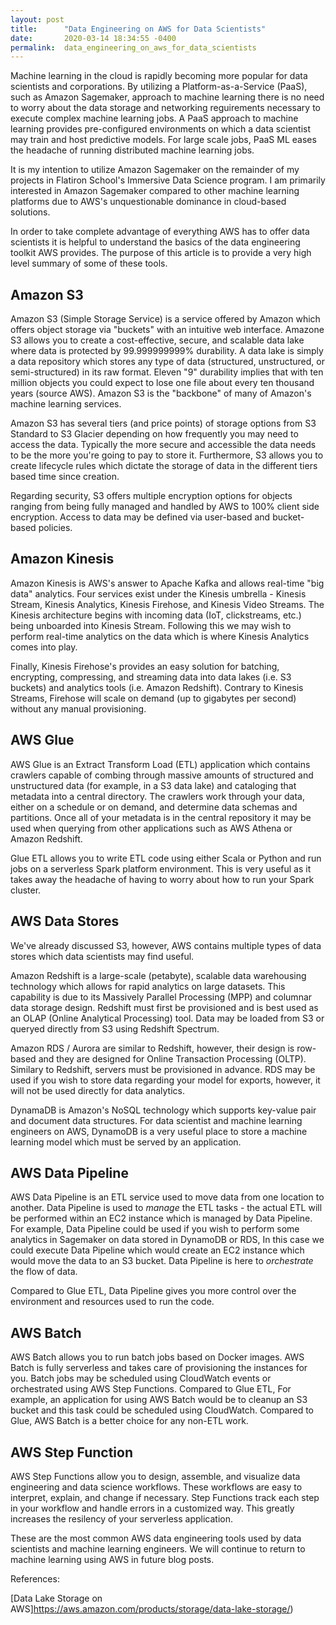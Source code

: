 ```yaml
---
layout: post
title:      "Data Engineering on AWS for Data Scientists"
date:       2020-03-14 18:34:55 -0400
permalink:  data_engineering_on_aws_for_data_scientists
---
```



Machine learning in the cloud is rapidly becoming more popular for data scientists and corporations. By utilizing a Platform-as-a-Service (PaaS), such as Amazon Sagemaker, approach to machine learning there is no need to worry about the data storage and networking reguirements necessary to execute complex machine learning jobs. A PaaS approach to machine learning provides pre-configured environments on which a data scientist may train and host predictive models. For large scale jobs, PaaS ML eases the headache of running distributed machine learning jobs. 

It is my intention to utilize Amazon Sagemaker on the remainder of my projects in Flatiron School's Immersive Data Science program. I am primarily interested in Amazon Sagemaker compared to other machine learning platforms due to AWS's unquestionable dominance in cloud-based solutions. 

In order to take complete advantage of everything AWS has to offer data scientists it is helpful to understand the basics of the data engineering toolkit AWS provides. The purpose of this article is to provide a very high level summary of some of these tools. 

## Amazon S3

Amazon S3 (Simple Storage Service) is a service offered by Amazon which offers object storage via "buckets" with an intuitive web interface. Amazone S3  allows you to create a cost-effective, secure, and scalable data lake where data is protected by 99.999999999% durability. A data lake is simply a data repository which stores any type of data (structured, unstructured, or semi-structured) in its raw format. Eleven "9" durability implies that with ten million objects you could expect to lose one file about every ten thousand years (source AWS). Amazon S3 is the "backbone" of many of Amazon's machine learning services.

Amazon S3 has several tiers (and price points) of storage options from S3 Standard to S3 Glacier depending on how frequently you may need to access the data. Typically the more secure and accessible the data needs to be the more you're going to pay to store it. Furthermore, S3 allows you to create lifecycle rules which dictate the storage of data in the different tiers based time since creation. 

Regarding security, S3 offers multiple encryption options for objects ranging from being fully managed and handled by AWS to 100% client side encryption. Access to data may be defined via user-based and bucket-based policies. 

## Amazon Kinesis
Amazon Kinesis is AWS's answer to Apache Kafka and allows real-time "big data" analytics. Four services exist under the Kinesis umbrella - Kinesis Stream, Kinesis Analytics, Kinesis Firehose, and Kinesis Video Streams. The Kinesis architecture begins with incoming data (IoT, clickstreams, etc.) being unboarded into Kinesis Stream. Following this we may wish to perform real-time analytics on the data which is where Kinesis Analytics comes into play. 

Finally, Kinesis Firehose's provides an easy solution for batching, encrypting, compressing, and streaming data into data lakes (i.e. S3 buckets) and analytics tools (i.e. Amazon Redshift). Contrary to Kinesis Streams, Firehose will scale on demand (up to gigabytes per second) without any manual provisioning. 

## AWS Glue 

AWS Glue is an Extract Transform Load (ETL) application which contains crawlers capable of combing through massive amounts of structured and unstructured data (for example, in a S3 data lake) and cataloging that metadata into a central directory. The crawlers work through your data, either on a schedule or on demand, and determine data schemas and partitions. Once all of your metadata is in the central repository it may be used  when querying from other applications such as AWS Athena or Amazon Redshift. 

Glue ETL allows you to write ETL code using either Scala or Python and run jobs on a serverless Spark platform environment. This is very useful as it takes away the headache of having to worry about how to run your Spark cluster. 

## AWS Data Stores
We've already discussed S3, however, AWS contains multiple types of data stores which data scientists may find useful. 

Amazon Redshift is a large-scale (petabyte), scalable data warehousing technology which allows for rapid analytics on large datasets. This capability is due to its Massively Parallel Processing (MPP) and columnar data storage design. Redshift must first be provisioned and is best used as an OLAP (Online Analytical Processing) tool. Data may be loaded from S3 or queryed directly from S3 using Redshift Spectrum. 

Amazon RDS / Aurora are similar to Redshift, however, their design is row-based and they are designed for Online Transaction Processing (OLTP). Similary to Redshift, servers must be provisioned in advance. RDS may be used if you wish to store data regarding your model for exports, however, it will not be used directly for data analytics. 

DynamaDB is Amazon's NoSQL technology which supports key-value pair and document data structures. For data scientist and machine learning engineers on AWS, DynamoDB is a very useful place to store a machine learning model which must be served by an application. 

## AWS Data Pipeline

AWS Data Pipeline is an ETL service used to move data from one location to another. Data Pipeline is used to *manage* the ETL tasks - the actual ETL will be performed within an EC2 instance which is managed by Data Pipeline. For example, Data Pipeline could be used if you wish to perform some analytics in Sagemaker on data stored in DynamoDB or RDS, In this case we could execute Data Pipeline which would create an EC2 instance which would move the data to an S3 bucket. Data Pipeline is here to *orchestrate* the flow of data. 

Compared to Glue ETL, Data Pipeline gives you more control over the environment and resources used to run the code. 

## AWS Batch

AWS Batch allows you to run batch jobs based on Docker images. AWS Batch is fully serverless and takes care of provisioning the instances for you. Batch jobs may be scheduled using CloudWatch events or orchestrated using AWS Step Functions. Compared to Glue ETL, For example, an application for using AWS Batch would be to cleanup an S3 bucket and this task could be scheduled using CloudWatch. Compared to Glue, AWS Batch is a better choice for any non-ETL work. 

## AWS Step Function

AWS Step Functions allow you to design, assemble, and visualize data engineering and data science workflows. These workflows are easy to interpret, explain, and change if necessary. Step Functions track each step in your workflow and handle errors in a customized way. This greatly increases the resilency of your serverless application. 


These are the most common AWS data engineering tools used by data scientists and machine learning engineers. We will continue to return to machine learning using AWS in future blog posts. 

References:

[Data Lake Storage on AWS]https://aws.amazon.com/products/storage/data-lake-storage/)
